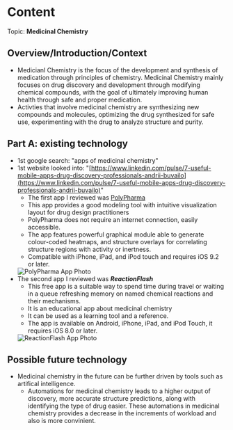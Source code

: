  # Content
Topic: **Medicinal Chemistry**

## Overview/Introduction/Context
* Medicianl Chemistry is the focus of the development and synthesis of medication through principles of chemistry. Medicinal Chemistry mainly focuses on drug discovery and development through modifying chemical compounds, with the goal of ultimately improving human health through safe and proper medication.
* Activties that involve medicinal chemistry are synthesizing new compounds and molecules, optimizing the drug synthesized for safe use, experimenting with the drug to analyze structure and purity.

## Part A: existing technology
* 1st google search: "apps of medicinal chemistry"
* 1st website looked into: "[https://www.linkedin.com/pulse/7-useful-mobile-apps-drug-discovery-professionals-andrii-buvailo](https://www.linkedin.com/pulse/7-useful-mobile-apps-drug-discovery-professionals-andrii-buvailo)"
  * The first app I reviewed was [PolyPharma](https://polypharma-ios.soft112.com/)
  * This app provides a good modeling tool with intuitive visualization layout for drug design practitioners
  * PolyPharma does not require an internet connection, easily accessible.
  * The app features powerful graphical module able to generate colour-coded heatmaps, and structure overlays for correlating structure regions with activity or inertness.
  * Compatible with iPhone, iPad, and iPod touch and requires iOS 9.2 or later.
   <img alt="PolyPharma App Photo" src="https://github.com/user-attachments/assets/64832c19-1de3-448c-93bc-9bff10f72cc8">
* The second app I reviewed was **_ReactionFlash_**
  * This free app is a suitable way to spend time during travel or waiting in a queue refreshing memory on named chemical reactions and their mechanisms.
  * It is an educational app about medicinal chemistry
  * It can be used as a learning tool and a reference.
  * The app is available on Android, iPhone, iPad, and iPod Touch, it requires iOS 8.0 or later.
  <img alt="ReactionFlash App Photo" src="https://github.com/user-attachments/assets/00e23f8f-3aa6-4e49-accd-a87023e3ca8e">

## Possible future technology
* Medicinal chemistry in the future can be further driven by tools such as artifical intelligence.
  * Automations for medicinal chemistry leads to a higher output of discovery, more accurate structure predictions, along with identifying the type of drug easier. These automations in medicinal chemistry provides a decrease in the increments of workload and also is more convinient.
